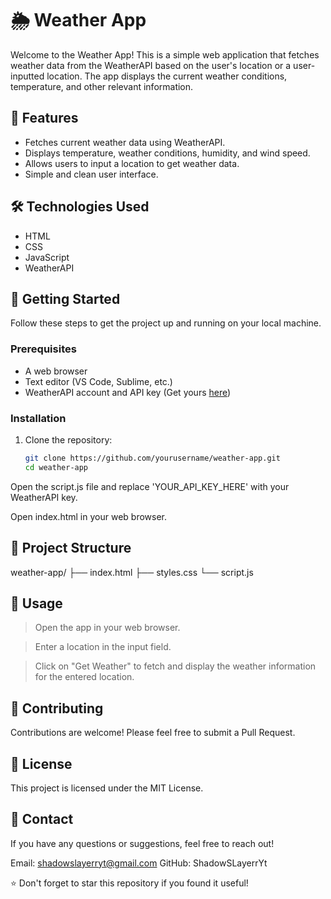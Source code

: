 # 🌦️ Weather App

Welcome to the Weather App! This is a simple web application that fetches weather data from the WeatherAPI based on the user's location or a user-inputted location. The app displays the current weather conditions, temperature, and other relevant information.

## 🌟 Features

- Fetches current weather data using WeatherAPI.
- Displays temperature, weather conditions, humidity, and wind speed.
- Allows users to input a location to get weather data.
- Simple and clean user interface.

## 🛠️ Technologies Used

- HTML
- CSS
- JavaScript
- WeatherAPI

## 🚀 Getting Started

Follow these steps to get the project up and running on your local machine.

### Prerequisites

- A web browser
- Text editor (VS Code, Sublime, etc.)
- WeatherAPI account and API key (Get yours [here](https://www.weatherapi.com/signup.aspx))

### Installation

1. Clone the repository:
   ```bash
   git clone https://github.com/yourusername/weather-app.git
   cd weather-app

Open the script.js file and replace 'YOUR_API_KEY_HERE' with your WeatherAPI key.

Open index.html in your web browser.

## 📂 Project Structure

weather-app/
├── index.html
├── styles.css
└── script.js

## 🌈 Usage

> Open the app in your web browser.

> Enter a location in the input field.

> Click on "Get Weather" to fetch and display the weather information for the entered location.


## 🤝 Contributing

Contributions are welcome! Please feel free to submit a Pull Request.

## 📝 License

This project is licensed under the MIT License.

## 📧 Contact

If you have any questions or suggestions, feel free to reach out!

Email: shadowslayerryt@gmail.com
GitHub: ShadowSLayerrYt

⭐️ Don't forget to star this repository if you found it useful!
